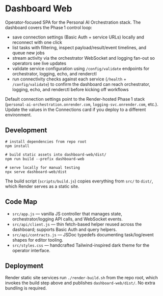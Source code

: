 # Dashboard Web

Operator-focused SPA for the Personal AI Orchestration stack. The dashboard covers the Phase 1 control loop:

- save connection settings (Basic Auth + service URLs) locally and reconnect with one click
- list tasks with filtering, inspect payload/result/event timelines, and queue new jobs
- stream activity via the orchestrator WebSocket and logging fan-out so operators see live updates
- validate service configuration using `/config/validate` endpoints for orchestrator, logging, echo, and renderctl
- run connectivity checks against each service (`/health` + `/config/validate`) to confirm the dashboard can reach orchestrator, logging, echo, and renderctl before kicking off workflows

Default connection settings point to the Render-hosted Phase 1 stack (`personal-ai-orchestration.onrender.com`, `logging-svc.onrender.com`, etc.). Update the values in the Connections card if you deploy to a different environment.

## Development

```
# install dependencies from repo root
npm install

# build static assets into dashboard-web/dist/
npm run build --prefix dashboard-web

# serve locally for manual testing
npx serve dashboard-web/dist
```

The build script (`scripts/build.js`) copies everything from `src/` to `dist/`, which Render serves as a static site.

## Code Map

- `src/app.js` — vanilla JS controller that manages state, orchestrator/logging API calls, and WebSocket events.
- `src/api/client.js` — thin fetch-based helper reused across the dashboard; supports Basic Auth and query helpers.
- `src/api/contracts.js` — JSDoc typedefs documenting task/log/event shapes for editor tooling.
- `src/styles.css` — handcrafted Tailwind-inspired dark theme for the operator interface.

## Deployment

Render static site services run `./render-build.sh` from the repo root, which invokes the build step above and publishes `dashboard-web/dist/`. No extra bundling is required.

